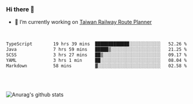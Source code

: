 ### Hi there 👋

- 🔭 I’m currently working on [Taiwan Railway Route Planner](https://github.com/Taiwan-Railway-Route-Planner)

<br/>

<!--START_SECTION:waka-->

```txt
TypeScript        19 hrs 39 mins  █████████████░░░░░░░░░░░░   52.26 %
Java              7 hrs 59 mins   █████▒░░░░░░░░░░░░░░░░░░░   21.25 %
SCSS              3 hrs 27 mins   ██▒░░░░░░░░░░░░░░░░░░░░░░   09.17 %
YAML              3 hrs 1 min     ██░░░░░░░░░░░░░░░░░░░░░░░   08.04 %
Markdown          58 mins         ▓░░░░░░░░░░░░░░░░░░░░░░░░   02.58 %
```

<!--END_SECTION:waka-->

<br/>
<br/>

![Anurag's github stats](https://github-readme-stats.vercel.app/api?username=DepickereSven&show_icons=true&theme=tokyonight)



<!--
**DepickereSven/DepickereSven** is a ✨ _special_ ✨ repository because its `README.md` (this file) appears on your GitHub profile.

Here are some ideas to get you started:

- 🔭 I’m currently working on ...
- 🌱 I’m currently learning ...
- 👯 I’m looking to collaborate on ...
- 🤔 I’m looking for help with ...
- 💬 Ask me about ...
- 📫 How to reach me: ...
- 😄 Pronouns: ...
- ⚡ Fun fact: ...
-->
